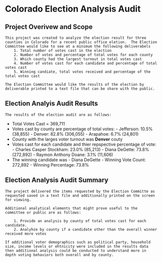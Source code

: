 #  **Colorado Election Analysis Audit**

## Project Overivew and Scope

    This project was created to analyze the election result for three counties in Colorado for a recent public office eletion.  The Election Committee would like to see at a minimum the following deliverabels
        1. Total number of votes cast in the election
        2. Number of votes and percentage of total votes for each county
        3. Which county had the largest turnout in total votes cast
        4. Number of votes cast for each candidate and percentage of total votes cast
        5. Winning candiate, total votes received and percentage of the total votes cast

    The Election Committee would like the results of the election by deliverable printed to a text file that can be share with the public.

## Election Analyis Audit Results

    The results of the election audit are as follows:
- Total Votes Cast = 369,711
- Votes cast by county are percentage of total votes:
            - Jefferson: 10.5% (38,855)
            - Denver: 82.8% (306,055)
            - Arapahoe: 6.7% (24,801)
- County with the larges voter turnout was **Denver** couty
- Votes cast for each candidate and thier repspective percentage of vote:
            - Charles Casper Stockham: 23.0% (85,213)
            - Diana DeGette: 73.8% (272,892)
            - Raymon Anthony Doane: 3.1% (11,606)
- The winning candidate was
            -  Diana DeGette
            -  Winning Vote Count: 272,892
            -  Winning Percentage: 73.8%

## Election Analysis Audit Summary

    The project delivered the items requested by the Election Committe as requested saved in a text file and additionally printed on the screen for viewing.  

    Additional analytical elements that might prove useful to the committee or public are as follows:

        1. Provide an analysis by county of total votes cast for each candidate.
        2. Analyhze by county if a candidate other than the overall winner received more votes 

    If additional voter demographics such as political party, household size, income levels or ehtnicity were included in the results data then additional analysis could be conducted to understand more in depth voting behaviors both overall and by county.
